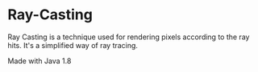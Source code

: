 # Ray-Casting
Ray Casting is a technique used for rendering pixels according to the ray hits.
It's a simplified way of ray tracing.

Made with Java 1.8
